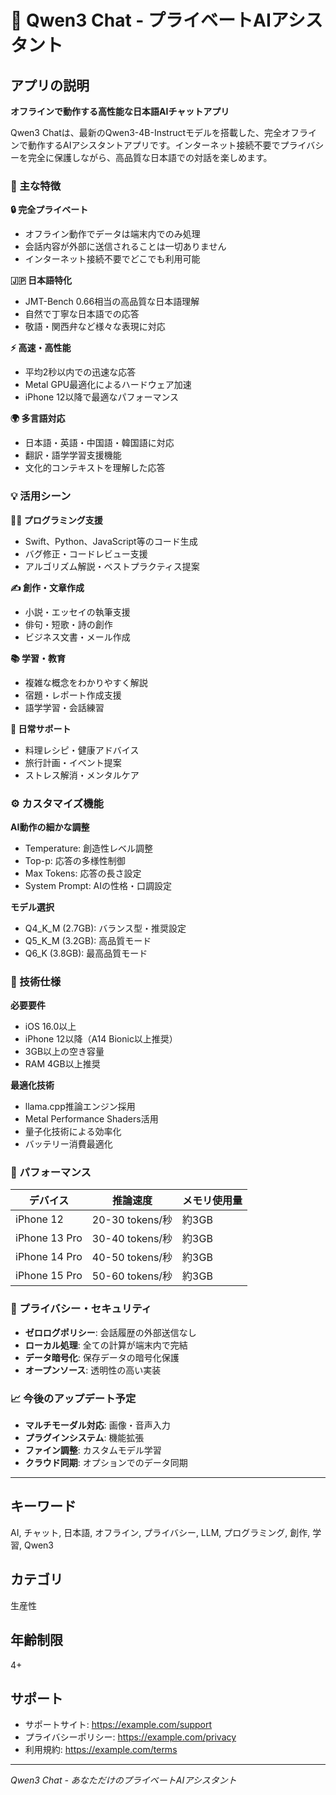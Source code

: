 # 🤖 Qwen3 Chat - プライベートAIアシスタント

## アプリの説明

**オフラインで動作する高性能な日本語AIチャットアプリ**

Qwen3 Chatは、最新のQwen3-4B-Instructモデルを搭載した、完全オフラインで動作するAIアシスタントアプリです。インターネット接続不要でプライバシーを完全に保護しながら、高品質な日本語での対話を楽しめます。

### 🚀 主な特徴

**🔒 完全プライベート**
- オフライン動作でデータは端末内でのみ処理
- 会話内容が外部に送信されることは一切ありません
- インターネット接続不要でどこでも利用可能

**🇯🇵 日本語特化**
- JMT-Bench 0.66相当の高品質な日本語理解
- 自然で丁寧な日本語での応答
- 敬語・関西弁など様々な表現に対応

**⚡ 高速・高性能**
- 平均2秒以内での迅速な応答
- Metal GPU最適化によるハードウェア加速
- iPhone 12以降で最適なパフォーマンス

**🌍 多言語対応**
- 日本語・英語・中国語・韓国語に対応
- 翻訳・語学学習支援機能
- 文化的コンテキストを理解した応答

### 💡 活用シーン

**👨‍💻 プログラミング支援**
- Swift、Python、JavaScript等のコード生成
- バグ修正・コードレビュー支援
- アルゴリズム解説・ベストプラクティス提案

**✍️ 創作・文章作成**
- 小説・エッセイの執筆支援
- 俳句・短歌・詩の創作
- ビジネス文書・メール作成

**📚 学習・教育**
- 複雑な概念をわかりやすく解説
- 宿題・レポート作成支援
- 語学学習・会話練習

**💬 日常サポート**
- 料理レシピ・健康アドバイス
- 旅行計画・イベント提案
- ストレス解消・メンタルケア

### ⚙️ カスタマイズ機能

**AI動作の細かな調整**
- Temperature: 創造性レベル調整
- Top-p: 応答の多様性制御
- Max Tokens: 応答の長さ設定
- System Prompt: AIの性格・口調設定

**モデル選択**
- Q4_K_M (2.7GB): バランス型・推奨設定
- Q5_K_M (3.2GB): 高品質モード
- Q6_K (3.8GB): 最高品質モード

### 📱 技術仕様

**必要要件**
- iOS 16.0以上
- iPhone 12以降（A14 Bionic以上推奨）
- 3GB以上の空き容量
- RAM 4GB以上推奨

**最適化技術**
- llama.cpp推論エンジン採用
- Metal Performance Shaders活用
- 量子化技術による効率化
- バッテリー消費最適化

### 🎯 パフォーマンス

| デバイス | 推論速度 | メモリ使用量 |
|---------|----------|-------------|
| iPhone 12 | 20-30 tokens/秒 | 約3GB |
| iPhone 13 Pro | 30-40 tokens/秒 | 約3GB |
| iPhone 14 Pro | 40-50 tokens/秒 | 約3GB |
| iPhone 15 Pro | 50-60 tokens/秒 | 約3GB |

### 🔐 プライバシー・セキュリティ

- **ゼロログポリシー**: 会話履歴の外部送信なし
- **ローカル処理**: 全ての計算が端末内で完結
- **データ暗号化**: 保存データの暗号化保護
- **オープンソース**: 透明性の高い実装

### 📈 今後のアップデート予定

- **マルチモーダル対応**: 画像・音声入力
- **プラグインシステム**: 機能拡張
- **ファイン調整**: カスタムモデル学習
- **クラウド同期**: オプションでのデータ同期

---

## キーワード
AI, チャット, 日本語, オフライン, プライバシー, LLM, プログラミング, 創作, 学習, Qwen3

## カテゴリ
生産性

## 年齢制限
4+

## サポート
- サポートサイト: https://example.com/support
- プライバシーポリシー: https://example.com/privacy
- 利用規約: https://example.com/terms

---

*Qwen3 Chat - あなただけのプライベートAIアシスタント*